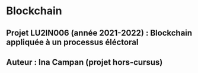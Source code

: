 # Blockchain
## Projet LU2IN006 (année 2021-2022) : Blockchain appliquée à un processus éléctoral
## Auteur : Ina Campan (projet hors-cursus)